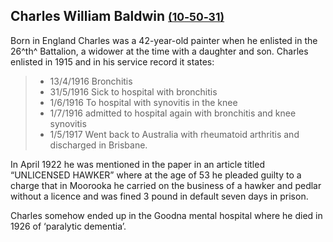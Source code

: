 ## Charles William Baldwin <small>[(10‑50‑31)](https://brisbane.discovereverafter.com/profile/32039378 "Go to Memorial Information" )</small>

Born in England Charles was a 42-year-old painter when he enlisted in the 26^th^ Battalion, a widower at the time with a daughter and son.  Charles enlisted in 1915 and in his service record it states:

> - 13/4/1916 Bronchitis
> - 31/5/1916 Sick to hospital with bronchitis 
> - 1/6/1916 To hospital with synovitis in the knee
> - 1/7/1916 admitted to hospital again with bronchitis and knee synovitis
> - 1/5/1917 Went back to Australia with rheumatoid arthritis and discharged in Brisbane. 

In April 1922 he was mentioned in the paper in an article titled “UNLICENSED HAWKER” where at the age of 53 he pleaded guilty to a charge that in Moorooka he carried on the business of a hawker and pedlar without a licence and was fined 3 pound in default seven days in prison.

Charles somehow ended up in the Goodna mental hospital where he died in 1926 of ‘paralytic dementia’.
